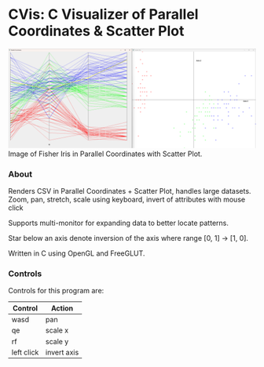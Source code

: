 # CVis: C Visualizer of Parallel Coordinates & Scatter Plot
![Parallel Coordinates with Scatter Plot](pc_scatterplot.png)
Image of Fisher Iris in Parallel Coordinates with Scatter Plot.

### About

Renders CSV in Parallel Coordinates + Scatter Plot, handles large datasets. Zoom, pan, stretch, scale using keyboard, invert of attributes with mouse click

Supports multi-monitor for expanding data to better locate patterns.

Star below an axis denote inversion of the axis where range [0, 1] -> [1, 0].

Written in C using OpenGL and FreeGLUT.

### Controls

Controls for this program are:

| Control     | Action      |
| ----------- | ----------- |
| wasd        | pan         |
| qe          | scale x     |
| rf          | scale y     |
| left click  | invert axis |
